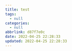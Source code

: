 ```yaml
---
title: test
tags:
  - null
categories:
  - null
abbrlink: d87f7e0c
date: 2022-04-25 22:28:33
updated: 2022-04-25 22:28:33
---
```






*<!--more-->*


